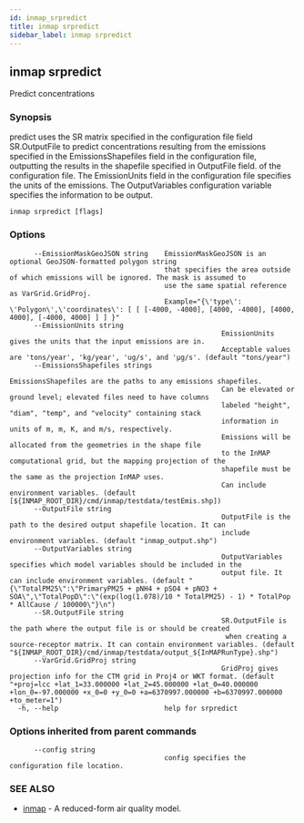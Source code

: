 ```yaml
---
id: inmap_srpredict
title: inmap srpredict
sidebar_label: inmap srpredict
---
```


## inmap srpredict

Predict concentrations

### Synopsis

predict uses the SR matrix specified in the configuration file
	field SR.OutputFile to predict concentrations resulting
	from the emissions specified in the EmissionsShapefiles field in the configuration
	file, outputting the results in the shapefile specified in OutputFile field.
	of the configuration file. The EmissionUnits field in the configuration
	file specifies the units of the emissions. The OutputVariables configuration
	variable specifies the information to be output.

```
inmap srpredict [flags]
```

### Options

```
      --EmissionMaskGeoJSON string    EmissionMaskGeoJSON is an optional GeoJSON-formatted polygon string
                                      that specifies the area outside of which emissions will be ignored. The mask is assumed to 
                                      use the same spatial reference as VarGrid.GridProj. 
                                      Example="{\'type\': \'Polygon\',\'coordinates\': [ [ [-4000, -4000], [4000, -4000], [4000, 4000], [-4000, 4000] ] ] }"
      --EmissionUnits string          
                                                    EmissionUnits gives the units that the input emissions are in.
                                                    Acceptable values are 'tons/year', 'kg/year', 'ug/s', and 'μg/s'. (default "tons/year")
      --EmissionsShapefiles strings   
                                                    EmissionsShapefiles are the paths to any emissions shapefiles.
                                                    Can be elevated or ground level; elevated files need to have columns
                                                    labeled "height", "diam", "temp", and "velocity" containing stack
                                                    information in units of m, m, K, and m/s, respectively.
                                                    Emissions will be allocated from the geometries in the shape file
                                                    to the InMAP computational grid, but the mapping projection of the
                                                    shapefile must be the same as the projection InMAP uses.
                                                    Can include environment variables. (default [${INMAP_ROOT_DIR}/cmd/inmap/testdata/testEmis.shp])
      --OutputFile string             
                                                    OutputFile is the path to the desired output shapefile location. It can
                                                    include environment variables. (default "inmap_output.shp")
      --OutputVariables string        
                                                    OutputVariables specifies which model variables should be included in the
                                                    output file. It can include environment variables. (default "{\"TotalPM25\":\"PrimaryPM25 + pNH4 + pSO4 + pNO3 + SOA\",\"TotalPopD\":\"(exp(log(1.078)/10 * TotalPM25) - 1) * TotalPop * AllCause / 100000\"}\n")
      --SR.OutputFile string          
                                                    SR.OutputFile is the path where the output file is or should be created
                                                     when creating a source-receptor matrix. It can contain environment variables. (default "${INMAP_ROOT_DIR}/cmd/inmap/testdata/output_${InMAPRunType}.shp")
      --VarGrid.GridProj string       
                                                    GridProj gives projection info for the CTM grid in Proj4 or WKT format. (default "+proj=lcc +lat_1=33.000000 +lat_2=45.000000 +lat_0=40.000000 +lon_0=-97.000000 +x_0=0 +y_0=0 +a=6370997.000000 +b=6370997.000000 +to_meter=1")
  -h, --help                          help for srpredict
```

### Options inherited from parent commands

```
      --config string   
                                      config specifies the configuration file location.
```

### SEE ALSO

* [inmap](./inmap)	 - A reduced-form air quality model.
